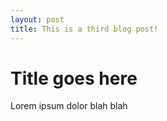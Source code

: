 ```yaml
---
layout: post
title: This is a third blog post!
---
```


# Title goes here

Lorem ipsum dolor blah blah